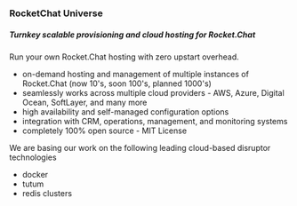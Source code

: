 ### RocketChat Universe
##### Turnkey scalable provisioning and cloud hosting for Rocket.Chat

Run your own Rocket.Chat hosting with zero upstart overhead.

* on-demand hosting and management of multiple instances of Rocket.Chat (now 10's, soon 100's, planned 1000's)
* seamlessly works across multiple cloud providers -  AWS, Azure, Digital Ocean, SoftLayer, and many more
* high availability and self-managed configuration options
* integration with CRM, operations, management, and monitoring systems 
* completely 100% open source  -  MIT License


We are basing our work on the following leading cloud-based disruptor technologies
   * docker
   * tutum
   * redis clusters



